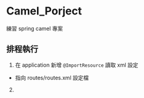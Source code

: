 # Camel_Porject
練習 spring camel 專案

## 排程執行
1. 在 application 新增 `@ImportResource` 讀取 xml 設定
  - 指向 routes/routes.xml 設定檔
2. 